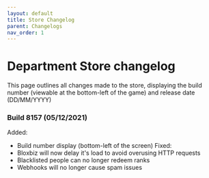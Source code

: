 ```yaml
---
layout: default
title: Store Changelog
parent: Changelogs
nav_order: 1
---
```


# Department Store changelog
This page outlines all changes made to the store, displaying the build number (viewable at the bottom-left of the game) and release date (DD/MM/YYYY)

### Build 8157 (05/12/2021)
Added:
- Build number display (bottom-left of the screen)
Fixed:
- Bloxbiz will now delay it's load to avoid overusing HTTP requests
- Blacklisted people can no longer redeem ranks
- Webhooks will no longer cause spam issues
